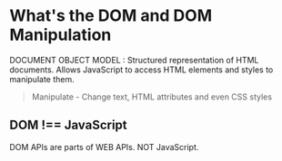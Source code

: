 # What's the DOM and DOM Manipulation

DOCUMENT OBJECT MODEL : Structured representation of HTML documents. Allows JavaScript to access HTML elements and styles to manipulate them.

> Manipulate - Change text, HTML attributes and even CSS styles

## DOM !== JavaScript

DOM APIs are parts of WEB APIs. NOT JavaScript.

